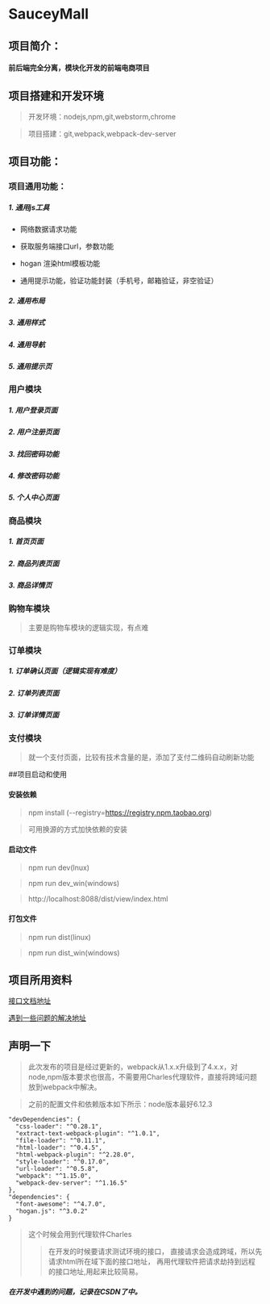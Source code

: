 
# SauceyMall

## 项目简介：

#### 前后端完全分离，模块化开发的前端电商项目

## 项目搭建和开发环境

> 开发环境：nodejs,npm,git,webstorm,chrome 

> 项目搭建：git,webpack,webpack-dev-server


## 项目功能：

### 项目通用功能：

##### 1.  通用js工具

* 网络数据请求功能

* 获取服务端接口url，参数功能

* hogan 渲染html模板功能

* 通用提示功能，验证功能封装（手机号，邮箱验证，非空验证）

##### 2. 通用布局

##### 3. 通用样式

##### 4. 通用导航

##### 5. 通用提示页

### 用户模块

##### 1. 用户登录页面

##### 2. 用户注册页面

##### 3. 找回密码功能

##### 4. 修改密码功能

##### 5. 个人中心页面

### 商品模块

##### 1. 首页页面

##### 2. 商品列表页面

##### 3. 商品详情页

### 购物车模块

>主要是购物车模块的逻辑实现，有点难

### 订单模块

##### 1. 订单确认页面（逻辑实现有难度）

##### 2. 订单列表页面

##### 3. 订单详情页面

### 支付模块

>就一个支付页面，比较有技术含量的是，添加了支付二维码自动刷新功能

##项目启动和使用

#### 安装依赖
> npm install (--registry=https://registry.npm.taobao.org) 

> 可用换源的方式加快依赖的安装

#### 启动文件
> npm run dev(lnux)  

> npm run dev_win(windows)  

> http://localhost:8088/dist/view/index.html

#### 打包文件
>npm run dist(linux)  

>npm run dist_win(windows)  

## 项目所用资料

 [接口文档地址](https://gitee.com/imooccode/happymmallwiki/wikis/Home)
 
 [遇到一些问题的解决地址](https://www.imooc.com/article/26428)
 
## 声明一下

> 此次发布的项目是经过更新的，webpack从1.x.x升级到了4.x.x，对node,npm版本要求也很高，不需要用Charles代理软件，直接将跨域问题放到webpack中解决。
 
> 之前的配置文件和依赖版本如下所示：node版本最好6.12.3


   
    "devDependencies": {
      "css-loader": "^0.28.1",
      "extract-text-webpack-plugin": "^1.0.1",
      "file-loader": "^0.11.1",
      "html-loader": "^0.4.5",
      "html-webpack-plugin": "^2.28.0",
      "style-loader": "^0.17.0",
      "url-loader": "^0.5.8",
      "webpack": "^1.15.0",
      "webpack-dev-server": "^1.16.5"
    },
    "dependencies": {
      "font-awesome": "^4.7.0",
      "hogan.js": "^3.0.2"
    }


 
>  这个时候会用到代理软件Charles
>> 在开发的时候要请求测试环境的接口，
直接请求会造成跨域，所以先请求html所在域下面的接口地址，
再用代理软件把请求劫持到远程的接口地址,用起来比较简易。

##### 在开发中遇到的问题，记录在CSDN了中。
                
                
               




